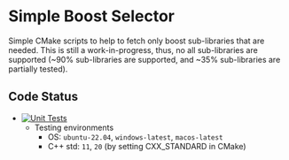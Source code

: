# Simple Boost Selector

Simple CMake scripts to help to fetch only boost sub-libraries that are needed.
This is still a work-in-progress, thus, no all sub-libraries are supported
(~90% sub-libraries are supported, and ~35% sub-libraries are partially tested).

## Code Status
- [![Unit Tests](https://github.com/zhenghaven/SimpleBoostSelector/actions/workflows/unit-tests.yaml/badge.svg?branch=main)](https://github.com/zhenghaven/SimpleBoostSelector/actions/workflows/unit-tests.yaml)
	- Testing environments
		- OS: `ubuntu-22.04`, `windows-latest`, `macos-latest`
		- C++ std: `11`, `20` (by setting CXX_STANDARD in CMake)
